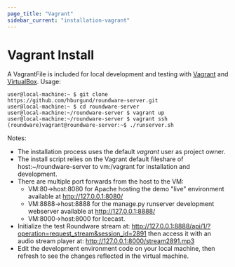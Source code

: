 ```yaml
---
page_title: "Vagrant"
sidebar_current: "installation-vagrant"
---
```


# Vagrant Install

A VagrantFile is included for local development and testing with [Vagrant](http://www.vagrantup.com/) and [VirtualBox](https://www.virtualbox.org/). Usage:

```
user@local-machine:~ $ git clone https://github.com/hburgund/roundware-server.git
user@local-machine:~ $ cd roundware-server
user@local-machine:~/roundware-server $ vagrant up
user@local-machine:~/roundware-server $ vagrant ssh
(roundware)vagrant@roundware-server:~$ ./runserver.sh
```

Notes:

 * The installation process uses the default *vagrant* user as project owner.
 * The install script relies on the Vagrant default fileshare of host:~/roundware-server to vm:/vagrant for installation and development.
 * There are multiple port forwards from the host to the VM:
   * VM:80->host:8080 for Apache hosting the demo "live" environment available at http://127.0.0.1:8080/
   * VM:8888->host:8888 for the manage.py runserver development webserver available at http://127.0.0.1:8888/
   * VM:8000->host:8000 for Icecast.
 * Initialize the test Roundware stream at: http://127.0.0.1:8888/api/1/?operation=request_stream&session_id=2891 then access it with an audio stream player at: http://127.0.0.1:8000/stream2891.mp3
 * Edit the development environment code on your local machine, then refresh to see the changes reflected in the virtual machine.
